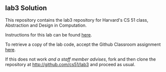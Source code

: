 
## lab3 Solution




This repository contains the lab3 repository for Harvard's
CS 51 class, Abstraction and Design in Computation.

Instructions for this lab can be found
[here](http://cs51.io/labs/lab3).

To retrieve a copy of the lab code, accept the Github Classroom
assignment [here](http://url.cs51.io/lab3).

If this does not work _and a staff member advises_, fork and then
clone the repository at 
<http://github.com/cs51/lab3> and proceed as usual.

